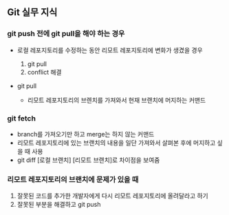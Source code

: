 ## Git 실무 지식

### git push 전에 git pull을 해야 하는 경우
- 로컬 레포지토리를 수정하는 동안 리모트 레포지토리에 변화가 생겼을 경우
	1. git pull
	2. conflict 해결

- git pull
	- 리모트 레포지토리의 브렌치를 가져와서 현재 브랜치에 머지하는 커맨드

### git fetch
- branch를 가져오기만 하고 merge는 하지 않는 커맨드
- 리모트 레포지토리에 있는 브랜치의 내용을 일단 가져와서 살펴본 후에 머지하고 싶을 때 사용
- git diff [로컬 브랜치] [리모트 브랜치]로 차이점을 보여줌

### 리모트 레포지토리의 브랜치에 문제가 있을 때
1. 잘못된 코드를 추가한 개발자에게 다시 리모트 레포지토리에 올려달라고 하기
2. 잘못된 부분을 해결하고 git push
